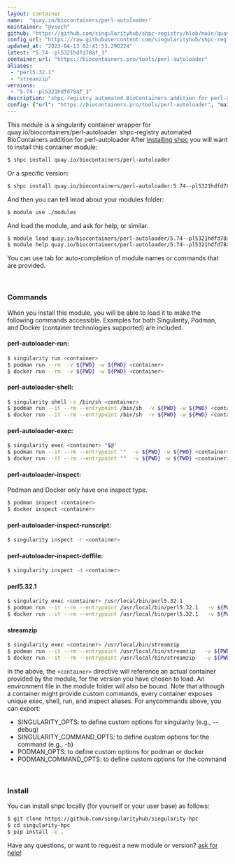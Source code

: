 ```yaml
---
layout: container
name:  "quay.io/biocontainers/perl-autoloader"
maintainer: "@vsoch"
github: "https://github.com/singularityhub/shpc-registry/blob/main/quay.io/biocontainers/perl-autoloader/container.yaml"
config_url: "https://raw.githubusercontent.com/singularityhub/shpc-registry/main/quay.io/biocontainers/perl-autoloader/container.yaml"
updated_at: "2023-04-13 02:41:53.290224"
latest: "5.74--pl5321hdfd78af_3"
container_url: "https://biocontainers.pro/tools/perl-autoloader"
aliases:
 - "perl5.32.1"
 - "streamzip"
versions:
 - "5.74--pl5321hdfd78af_3"
description: "shpc-registry automated BioContainers addition for perl-autoloader"
config: {"url": "https://biocontainers.pro/tools/perl-autoloader", "maintainer": "@vsoch", "description": "shpc-registry automated BioContainers addition for perl-autoloader", "latest": {"5.74--pl5321hdfd78af_3": "sha256:7dfa59a9ea0de584febffb807d2964323325b0a874e5781d493f51d8772408bf"}, "tags": {"5.74--pl5321hdfd78af_3": "sha256:7dfa59a9ea0de584febffb807d2964323325b0a874e5781d493f51d8772408bf"}, "docker": "quay.io/biocontainers/perl-autoloader", "aliases": {"perl5.32.1": "/usr/local/bin/perl5.32.1", "streamzip": "/usr/local/bin/streamzip"}}
---
```


This module is a singularity container wrapper for quay.io/biocontainers/perl-autoloader.
shpc-registry automated BioContainers addition for perl-autoloader
After [installing shpc](#install) you will want to install this container module:


```bash
$ shpc install quay.io/biocontainers/perl-autoloader
```

Or a specific version:

```bash
$ shpc install quay.io/biocontainers/perl-autoloader:5.74--pl5321hdfd78af_3
```

And then you can tell lmod about your modules folder:

```bash
$ module use ./modules
```

And load the module, and ask for help, or similar.

```bash
$ module load quay.io/biocontainers/perl-autoloader/5.74--pl5321hdfd78af_3
$ module help quay.io/biocontainers/perl-autoloader/5.74--pl5321hdfd78af_3
```

You can use tab for auto-completion of module names or commands that are provided.

<br>

### Commands

When you install this module, you will be able to load it to make the following commands accessible.
Examples for both Singularity, Podman, and Docker (container technologies supported) are included.

#### perl-autoloader-run:

```bash
$ singularity run <container>
$ podman run --rm  -v ${PWD} -w ${PWD} <container>
$ docker run --rm  -v ${PWD} -w ${PWD} <container>
```

#### perl-autoloader-shell:

```bash
$ singularity shell -s /bin/sh <container>
$ podman run --it --rm --entrypoint /bin/sh  -v ${PWD} -w ${PWD} <container>
$ docker run --it --rm --entrypoint /bin/sh  -v ${PWD} -w ${PWD} <container>
```

#### perl-autoloader-exec:

```bash
$ singularity exec <container> "$@"
$ podman run --it --rm --entrypoint ""  -v ${PWD} -w ${PWD} <container> "$@"
$ docker run --it --rm --entrypoint ""  -v ${PWD} -w ${PWD} <container> "$@"
```

#### perl-autoloader-inspect:

Podman and Docker only have one inspect type.

```bash
$ podman inspect <container>
$ docker inspect <container>
```

#### perl-autoloader-inspect-runscript:

```bash
$ singularity inspect -r <container>
```

#### perl-autoloader-inspect-deffile:

```bash
$ singularity inspect -d <container>
```


#### perl5.32.1

```bash
$ singularity exec <container> /usr/local/bin/perl5.32.1
$ podman run --it --rm --entrypoint /usr/local/bin/perl5.32.1   -v ${PWD} -w ${PWD} <container> -c " $@"
$ docker run --it --rm --entrypoint /usr/local/bin/perl5.32.1   -v ${PWD} -w ${PWD} <container> -c " $@"
```


#### streamzip

```bash
$ singularity exec <container> /usr/local/bin/streamzip
$ podman run --it --rm --entrypoint /usr/local/bin/streamzip   -v ${PWD} -w ${PWD} <container> -c " $@"
$ docker run --it --rm --entrypoint /usr/local/bin/streamzip   -v ${PWD} -w ${PWD} <container> -c " $@"
```



In the above, the `<container>` directive will reference an actual container provided
by the module, for the version you have chosen to load. An environment file in the
module folder will also be bound. Note that although a container
might provide custom commands, every container exposes unique exec, shell, run, and
inspect aliases. For anycommands above, you can export:

 - SINGULARITY_OPTS: to define custom options for singularity (e.g., --debug)
 - SINGULARITY_COMMAND_OPTS: to define custom options for the command (e.g., -b)
 - PODMAN_OPTS: to define custom options for podman or docker
 - PODMAN_COMMAND_OPTS: to define custom options for the command

<br>

### Install

You can install shpc locally (for yourself or your user base) as follows:

```bash
$ git clone https://github.com/singularityhub/singularity-hpc
$ cd singularity-hpc
$ pip install -e .
```

Have any questions, or want to request a new module or version? [ask for help!](https://github.com/singularityhub/singularity-hpc/issues)
